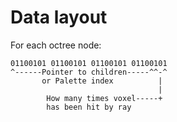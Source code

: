 # Data layout

For each octree node:
```
01100101 01100101 01100101 01100101
^------Pointer to children-----^^-^
       or Palette index          |
                                 |
        How many times voxel-----+
        has been hit by ray

```
